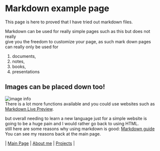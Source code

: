 <!--This page is for me to test run only -->
# Markdown example page

This page is here to proved that I have tried out markdown files.  

Markdown can be used for really simple pages such as this but does not really  
give you the freedom to customize your page, as such mark down pages can really only be used for  
1. documents,  
1. notes,   
1. books,   
4. presentations

## Images can be placed down too!  
![image info](image/img_20210314_192936.jpg)  
There is a lot more functions available and you could use websites such as [Markdown Live Preview](https://markdownlivepreview.com/).  

but overall needing to learn a new language just for a simple website is going to be a huge pain and I would rather go back to using HTML.  
still here are some reasons why using markdown is good: [Markdown guide](https://www.markdownguide.org/getting-started/)  
You can see my reasons back at the main page.

| [Main Page](index.html) |
[About me](aboutme.html) |
[Projects](placeholder.html) |
